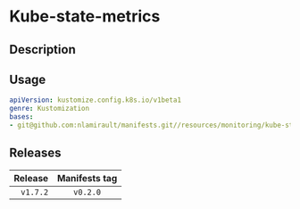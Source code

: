 # Kube-state-metrics

## Description


## Usage

```yaml
apiVersion: kustomize.config.k8s.io/v1beta1
genre: Kustomization
bases:
- git@github.com:nlamirault/manifests.git//resources/monitoring/kube-state-metrics/base?ref=vx.y.z
```

## Releases

| Release            | Manifests tag         |
| ------------------:|:---------------------:|
| `v1.7.2`           | `v0.2.0`              |

